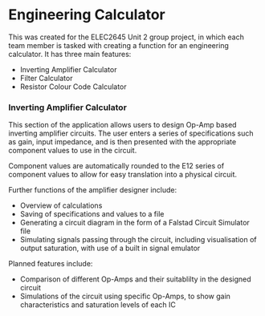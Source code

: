 # Engineering Calculator

This was created for the ELEC2645 Unit 2 group project, in which each team member is tasked with creating a function for an engineering calculator. It has three main features:

 - Inverting Amplifier Calculator
 - Filter Calculator
 - Resistor Colour Code Calculator

 ### Inverting Amplifier Calculator

This section of the application allows users to design Op-Amp based inverting amplifier circuits. The user enters a series of specifications such as gain, input impedance, and is then presented with the appropriate component values to use in the circuit.

Component values are automatically rounded to the E12 series of component values to allow for easy translation into a physical circuit.

Further functions of the amplifier designer include:
- Overview of calculations
- Saving of specifications and values to a file
- Generating a circuit diagram in the form of a Falstad Circuit Simulator file
- Simulating signals passing through the circuit, including visualisation of output saturation, with use of a built in signal emulator

Planned features include:
- Comparison of different Op-Amps and their suitablilty in the designed circuit
- Simulations of the circuit using specific Op-Amps, to show gain characteristics and saturation levels of each IC
